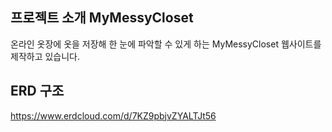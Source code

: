 ## 프로젝트 소개 MyMessyCloset 
온라인 옷장에 옷을 저장해 한 눈에 파악할 수 있게 하는 MyMessyCloset 웹사이트를 제작하고 있습니다.

## ERD 구조
https://www.erdcloud.com/d/7KZ9pbjvZYALTJt56



